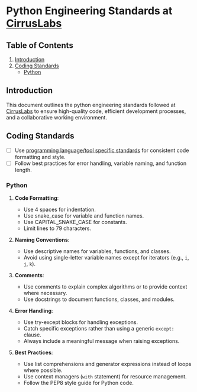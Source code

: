 # Python Engineering Standards at [CirrusLabs](https://www.cirruslabs.io/)

## Table of Contents
1. [Introduction](#introduction)
2. [Coding Standards](#coding-standards)
   - [Python](#python)

## Introduction
This document outlines the python engineering standards followed at [CirrusLabs](https://www.cirruslabs.io/) to ensure high-quality code, efficient development processes, and a collaborative working environment.

## Coding Standards
- [ ] Use [programming language/tool specific standards](#) for consistent code formatting and style.
- [ ] Follow best practices for error handling, variable naming, and function length.

### Python
1. **Code Formatting**:
   - Use 4 spaces for indentation.
   - Use snake_case for variable and function names.
   - Use CAPITAL_SNAKE_CASE for constants.
   - Limit lines to 79 characters.

2. **Naming Conventions**:
   - Use descriptive names for variables, functions, and classes.
   - Avoid using single-letter variable names except for iterators (e.g., `i`, `j`, `k`).

3. **Comments**:
   - Use comments to explain complex algorithms or to provide context where necessary.
   - Use docstrings to document functions, classes, and modules.

4. **Error Handling**:
   - Use try-except blocks for handling exceptions.
   - Catch specific exceptions rather than using a generic `except:` clause.
   - Always include a meaningful message when raising exceptions.

5. **Best Practices**:
   - Use list comprehensions and generator expressions instead of loops where possible.
   - Use context managers (`with` statement) for resource management.
   - Follow the PEP8 style guide for Python code.
